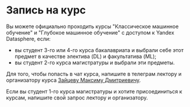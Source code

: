 # Запись на курс

Вы можете официально проходить курсы "Классическое машинное обучение" и "Глубокое машинное обучение" с доступом к Yandex Datasphere, если:

- вы студент 3-го или 4-го курса бакалавриата и выбрали себе этот предмет в качестве электива (DL) и факультатива (ML);
- вы студент 2-го курса магистратуры и выбрали эти предметы.

Для того, чтобы попасть в чат курса, напишите в телеграм лектору и организатору курса [Зайцеву Максиму Дмитриевичу](https://t.me/maxim_zaitsev808).

Если вы студент 1-го курса магистратуры и хотите присоединиться к курсам, напишите свой запрос лектору и организатору.
